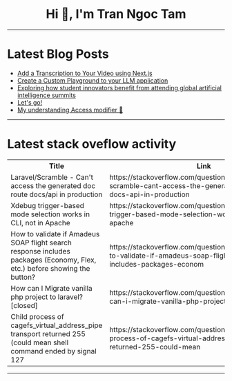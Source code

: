 <h1 align="center">Hi 👋, I'm Tran Ngoc Tam</h1>

---

# Latest Blog Posts 
<!-- BLOG-POST-LIST:START -->
- [Add a Transcription to Your Video using Next.js](https://dev.to/engroso/add-a-transcription-to-your-video-using-nextjs-2815)
- [Create a Custom Playground to your LLM application](https://dev.to/agenta/create-a-custom-playground-to-your-llm-application-21j0)
- [Exploring how student innovators benefit from attending global artificial intelligence summits](https://dev.to/marufhossain/exploring-how-student-innovators-benefit-from-attending-global-artificial-intelligence-summits-4dek)
- [Let&#39;s go!](https://dev.to/ben/lets-go-4kp5)
- [My understanding Access modifier 🔐](https://dev.to/elayaraj_c_04396748f52a1c/my-understanding-access-modifier-555f)
<!-- BLOG-POST-LIST:END -->

---

# Latest stack oveflow activity
<table>
  <tr><th>Title</th><th>Link</th></tr>
  <!-- STACKOVERFLOW:START --><tr><td>Laravel/Scramble - Can&#39;t access the generated doc route docs/api in production</td><td>https://stackoverflow.com/questions/79577622/laravel-scramble-cant-access-the-generated-doc-route-docs-api-in-production</td></tr><tr><td>Xdebug trigger-based mode selection works in CLI, not in Apache</td><td>https://stackoverflow.com/questions/79577288/xdebug-trigger-based-mode-selection-works-in-cli-not-in-apache</td></tr><tr><td>How to validate if Amadeus SOAP flight search response includes packages &lpar;Economy, Flex, etc.&rpar; before showing the button?</td><td>https://stackoverflow.com/questions/79577285/how-to-validate-if-amadeus-soap-flight-search-response-includes-packages-econom</td></tr><tr><td>How can I Migrate vanilla php project to laravel? [closed]</td><td>https://stackoverflow.com/questions/79577188/how-can-i-migrate-vanilla-php-project-to-laravel</td></tr><tr><td>Child process of cagefs_virtual_address_pipe transport returned 255 &lpar;could mean shell command ended by signal 127</td><td>https://stackoverflow.com/questions/79577132/child-process-of-cagefs-virtual-address-pipe-transport-returned-255-could-mean</td></tr><!-- STACKOVERFLOW:END -->
</table>

---


